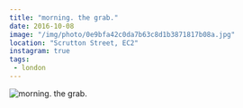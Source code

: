 ```yaml
---
title: "morning. the grab."
date: 2016-10-08
image: "/img/photo/0e9bfa42c0da7b63c8d1b3871817b08a.jpg"
location: "Scrutton Street, EC2"
instagram: true
tags:
 - london
---
```


![morning. the grab.](/img/photo/0e9bfa42c0da7b63c8d1b3871817b08a.jpg)
